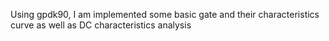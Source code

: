 Using gpdk90, I am implemented some basic gate and their characteristics curve as well as DC characteristics analysis
